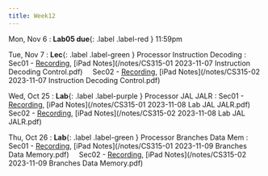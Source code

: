 ```yaml
---
title: Week12
---
```


Mon, Nov 6
: **Lab05 due**{: .label .label-red } 11:59pm

Tue, Nov 7
: **Lec**{: .label .label-green } Processor Instruction Decoding
: Sec01 - [Recording](https://usfca.zoom.us/rec/share/SgnMdQ5AXRWTnwaWyJu3mwrQmZaoJ3ko4DTv79tlg1eYqnxRoBir_B-MEqUAqUEZ.BuPKw991dQxVzcSv?startTime=1699373453000),
          [iPad Notes](/notes/CS315-01 2023-11-07 Instruction Decoding Control.pdf)
&nbsp; &nbsp;
Sec02 - [Recording](https://usfca.zoom.us/rec/share/wF3Fn8uaOBZwY_d7_Q7_v-NffOwBQ6AULuL7v8ddTtJHpqxlnJyVj--sGt3BjPsY.EakW1GiOWCWlCBFS?startTime=1699397027000),
        [iPad Notes](/notes/CS315-02 2023-11-07 Instruction Decoding Control.pdf)


Wed, Oct 25
: **Lab**{: .label .label-purple } Processor JAL JALR
: Sec01 - [Recording](https://usfca.zoom.us/rec/share/alptNhy2TW9WcqL8bBkWgHxS30aGLIUR_-yyQoitJqhC0XVtVtdC33YZyc8gvmLZ.xZJZT-vleUUrETNB?startTime=1699491892000),
          [iPad Notes](/notes/CS315-01 2023-11-08 Lab JAL JALR.pdf)
&nbsp; &nbsp;
Sec02 - [Recording](https://usfca.zoom.us/rec/share/lNLyQarLH7YuwFgxgmCjRIHAqy1zIRPc3TcvH39ARdcdnQgoS3JrVMMdoOJRwQQ5.i2f8vCKfFlSWoOa8?startTime=1699497087000),
        [iPad Notes](/notes/CS315-02 2023-11-08 Lab JAL JALR.pdf)

Thu, Oct 26
: **Lab**{: .label .label-green } Processor Branches Data Mem
: Sec01 - [Recording](https://usfca.zoom.us/rec/share/F3hP7FVh_4N1Dc3H8VWYQU5Uip3hVXS_EVVcfr4Ym030Ox8U8dqRURHnk41k_Pxu.Ac4dybwwgMe1bspy?startTime=1699546118000),
          [iPad Notes](/notes/CS315-01 2023-11-09 Branches Data Memory.pdf)
&nbsp; &nbsp;
Sec02 - [Recording](https://usfca.zoom.us/rec/share/HHsy_-bYZqAqRMuvQhGV4byWb-oVWHBC-YsU-I5YQ7M_jl7dN0nmOSSYzkq6yNkW.EA1ldQX0-HyXP52y?startTime=1699570315000),
        [iPad Notes](/notes/CS315-02 2023-11-09 Branches Data Memory.pdf)
